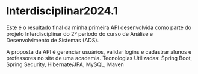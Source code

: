 # Interdisciplinar2024.1


Este é o resultado final da minha primeira API desenvolvida como parte do projeto Interdisciplinar do 2º período do curso de Análise e Desenvolvimento de Sistemas (ADS).

A proposta da API é gerenciar usuários, validar logins e cadastrar alunos e professores no site de uma academia.
Tecnologias Utilizadas: Spring Boot, Spring Security, Hibernate/JPA, MySQL, Maven
